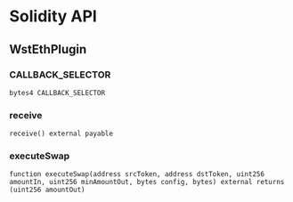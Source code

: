 # Solidity API

## WstEthPlugin

### CALLBACK_SELECTOR

```solidity
bytes4 CALLBACK_SELECTOR
```

### receive

```solidity
receive() external payable
```

### executeSwap

```solidity
function executeSwap(address srcToken, address dstToken, uint256 amountIn, uint256 minAmountOut, bytes config, bytes) external returns (uint256 amountOut)
```

